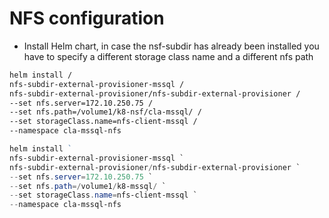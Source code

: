# NFS configuration

- Install Helm chart, in case the nsf-subdir has already been installed you have to specify a different storage class name and a different nfs path

```bash
helm install / 
nfs-subdir-external-provisioner-mssql /
nfs-subdir-external-provisioner/nfs-subdir-external-provisioner /
--set nfs.server=172.10.250.75 /
--set nfs.path=/volume1/k8-nsf/cla-mssql/ /
--set storageClass.name=nfs-client-mssql /
--namespace cla-mssql-nfs
```

```powershell
helm install ` 
nfs-subdir-external-provisioner-mssql `
nfs-subdir-external-provisioner/nfs-subdir-external-provisioner `
--set nfs.server=172.10.250.75 `
--set nfs.path=/volume1/k8-mssql/ `
--set storageClass.name=nfs-client-mssql `
--namespace cla-mssql-nfs
```